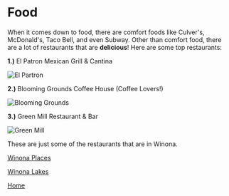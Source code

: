 # Food

When it comes down to food, there are comfort foods like Culver's, McDonald's, Taco Bell, and even Subway. Other than comfort food, there are a lot of restaurants that are **delicious**! Here are some top restaurants:

**1.)** El Patron Mexican Grill & Cantina

![El Partron](https://media-cdn.tripadvisor.com/media/photo-s/0c/92/d5/6b/el-patron-winona-minnesota.jpg "El Patron Mexican Grill & Cantina")

**2.)** Blooming Grounds Coffee House (Coffee Lovers!)

![Blooming Grounds](https://s3.amazonaws.com/visitwinona/wp-content/uploads/2017/01/17053007/Blooming.jpg "Blooming Grounds Inside")

**3.)** Green Mill Restaurant & Bar

![Green Mill](https://media-cdn.tripadvisor.com/media/photo-s/0c/92/8e/b9/green-mill-restaurant.jpg "Green Mill Restaurant & Bar")


These are just some of the restaurants that are in Winona. 


[Winona Places](https://ewelinaschlomann.github.io/Places/)

[Winona Lakes](https://ewelinaschlomann.github.io/Lake/)

[Home](https://ewelinaschlomann.github.io/Winona/.)

